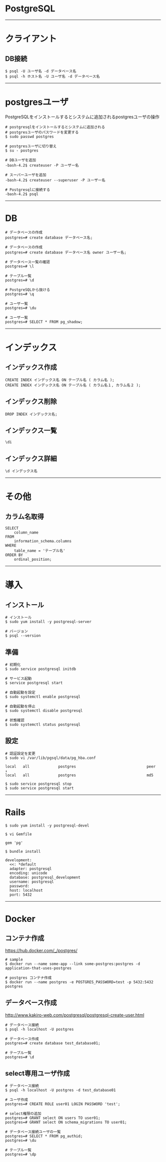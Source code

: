 # PostgreSQL

---

# クライアント

## DB接続

```
$ psql -U ユーザ名 -d データベース名
$ psql -h ホスト名 -U ユーザ名 -d データベース名
```

---

# postgresユーザ

PostgreSQLをインストールするとシステムに追加されるpostgresユーザの操作

```
# postgresqlをインストールするとシステムに追加される
# postgresユーザのパスワードを変更する
$ sudo passwd postgres

# postgresユーザに切り替え
$ su - postgres

# DBユーザを追加
-bash-4.2$ createuser -P ユーザー名

# スーパーユーザを追加
-bash-4.2$ createuser --superuser -P ユーザー名

# Postgresqlに接続する
-bash-4.2$ psql
```

---

# DB

```
# データベースの作成
postgres=# create database データベース名;

# データベースの作成
postgres=# create database データベース名 owner ユーザー名;

# データベース一覧の確認
postgres=# \l

# テーブル一覧
postgres=# \d

# PostgreSQLから抜ける
postgres=# \q

# ユーザ一覧
postgres=# \du

# ユーザ一覧
postgres=# SELECT * FROM pg_shadow;
```

---

# インデックス

## インデックス作成

```
CREATE INDEX インデックス名 ON テーブル名 ( カラム名 );
CREATE INDEX インデックス名 ON テーブル名 ( カラム名１, カラム名２ );
```

## インデックス削除

```
DROP INDEX インデックス名;
```

## インデックス一覧

```
\di
```

## インデックス詳細

```
\d インデックス名
```

---

# その他

## カラム名取得

```
SELECT
    column_name
FROM
    information_schema.columns
WHERE
    table_name = 'テーブル名'
ORDER BY
    ordinal_position;
```

---

# 導入

## インストール

```
# インストール
$ sudo yum install -y postgresql-server

# バージョン
$ psql --version
```

## 準備

```
# 初期化
$ sudo service postgresql initdb

# サービス起動
$ service postgresql start

# 自動起動を設定
$ sudo systemctl enable postgresql

# 自動起動を停止
$ sudo systemctl disable postgresql

# 状態確認
$ sudo systemctl status postgresql
```

## 設定

```
# 認証設定を変更
$ sudo vi /var/lib/pgsql/data/pg_hba.conf

local   all             postgres                                peer
↓
local   all             postgres                                md5

$ sudo service postgresql stop
$ sudo service postgresql start
```

---

# Rails

```
$ sudo yum install -y postgresql-devel

$ vi Gemfile

gem 'pg'

$ bundle install
```

```
development:
  <<: *default
  adapter: postgresql
  encoding: unicode
  database: postgresql_development
  username: postgresql
  password: 
  host: localhost
  port: 5432
```

---

# Docker

## コンテナ作成

https://hub.docker.com/_/postgres/

```
# sample
$ docker run --name some-app --link some-postgres:postgres -d application-that-uses-postgres

# postgres コンテナ作成
$ docker run --name postgres -e POSTGRES_PASSWORD=test -p 5432:5432 postgres
```

## データベース作成

http://www.kakiro-web.com/postgresql/postgresql-create-user.html

```
# データベース接続
$ psql -h localhost -U postgres 

# データベース作成
postgres=# create database test_database01;

# テーブル一覧
postgres=# \d
```

## select専用ユーザ作成

```
# データベース接続
$ psql -h localhost -U postgres -d test_database01

# ユーザ作成
postgres=# CREATE ROLE user01 LOGIN PASSWORD 'test';

# select権限の追加
postgres=# GRANT select ON users TO user01;
postgres=# GRANT select ON schema_migrations TO user01;

# データベース接続ユーザの一覧
postgres=# SELECT * FROM pg_authid;
postgres=# \du

# テーブル一覧
postgres=# \dp
```

